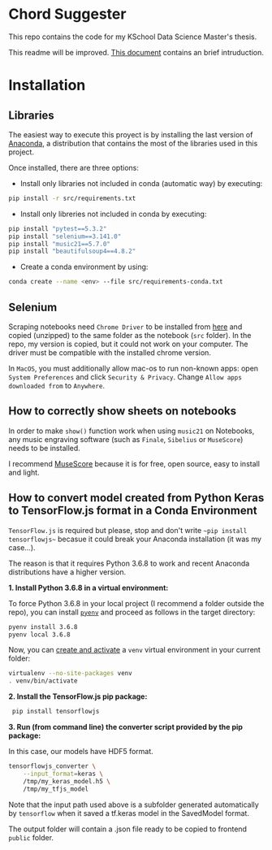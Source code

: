 # Chord Suggester

This repo contains the code for my KSchool Data Science Master's thesis. 

This readme will be improved. [This document](doc/initial-presentation.pdf) contains an brief intruduction. 

# Installation

## Libraries

The easiest way to execute this proyect is by installing the last version of [Anaconda](https://www.anaconda.com/distribution/), a distribution that contains the most of the libraries used in this project. 

Once installed, there are three options:

- Install only libraries not included in conda (automatic way) by executing:

```bash
pip install -r src/requirements.txt
```

- Install only libreries not included in conda by executing:

```bash
pip install "pytest==5.3.2"
pip install "selenium==3.141.0"
pip install "music21==5.7.0"
pip install "beautifulsoup4==4.8.2"
```

- Create a conda environment by using:

```bash
conda create --name <env> --file src/requirements-conda.txt
```

## Selenium

Scraping notebooks need `Chrome Driver` to be installed from [here](https://sites.google.com/a/chromium.org/chromedriver/home) and copied (unzipped) to the same folder as the notebook (`src` folder). In the repo, my version is copied, but it could not work on your computer. The driver must be compatible with the installed chrome version.

In `MacOS`, you must additionally allow mac-os to run non-known apps: open `System Preferences` and click `Security & Privacy`. Change `Allow apps downloaded from` to `Anywhere`.

## How to correctly show sheets on notebooks

In order to make `show()` function work when using `music21` on Notebooks, any music engraving software (such as `Finale`, `Sibelius` or `MuseScore`) needs to be installed. 

I recommend [MuseScore](https://musescore.org) because it is for free, open source, easy to install and light. 

## How to convert model created from Python Keras to TensorFlow.js format in a Conda Environment

`TensorFlow.js` is required but please, stop and don't write ``~pip install tensorflowjs~`` becasue it could break your Anaconda installation (it was my case...).

The reason is that it requires Python 3.6.8 to work and recent Anaconda distributions have a higher version. 

__1. Install Python 3.6.8 in a virtual environment:__

To force Python 3.6.8 in your local project (I recommend a folder outside the repo), you can install
[`pyenv`](https://github.com/pyenv/pyenv) and proceed as follows in the target
directory:

```bash
pyenv install 3.6.8
pyenv local 3.6.8
```

Now, you can
[create and activate](https://packaging.python.org/guides/installing-using-pip-and-virtual-environments/)
a `venv` virtual environment in your current folder:

```bash
virtualenv --no-site-packages venv
. venv/bin/activate
```

__2. Install the TensorFlow.js pip package:__

```bash
 pip install tensorflowjs
```

__3. Run (from command line) the converter script provided by the pip package:__

In this case, our models have HDF5 format. 

```bash
tensorflowjs_converter \
    --input_format=keras \
    /tmp/my_keras_model.h5 \
    /tmp/my_tfjs_model
```

Note that the input path used above is a subfolder generated automatically by `tensorflow` when it
saved a tf.keras model in the SavedModel format.

The output folder will contain a .json file ready to be copied to frontend `public` folder. 